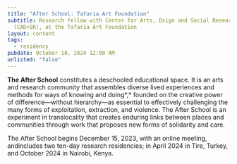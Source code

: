 ```yaml
---
title: "After School: Tafaria Art Foundation"
subtitle: Research fellow with Center for Arts, Dsign and Social Research
  (CAD+SR), at the Tafaria Art Foundation
layout: content
tags:
  - residency
pubdate: October 18, 2024 12:00 AM
unlisted: "false"
---
```

**The After School** constitutes a deschooled educational space. It is an arts and research community that assembles diverse lived experiences and methods for ways of knowing and doing\*,\* founded on the creative power of difference—without hierarchy—as essential to effectively challenging the many forms of exploitation, extraction, and violence. The After School is an experiment in translocality that creates enduring links between places and communities through work that proposes new forms of solidarity and care.

The After School begins December 15, 2023, with an online meeting, andincludes two ten-day research residencies; in April 2024 in Tire, Turkey, and October 2024 in Nairobi, Kenya.